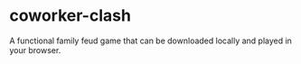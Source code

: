 # coworker-clash
A functional family feud game that can be downloaded locally and played in your browser.

